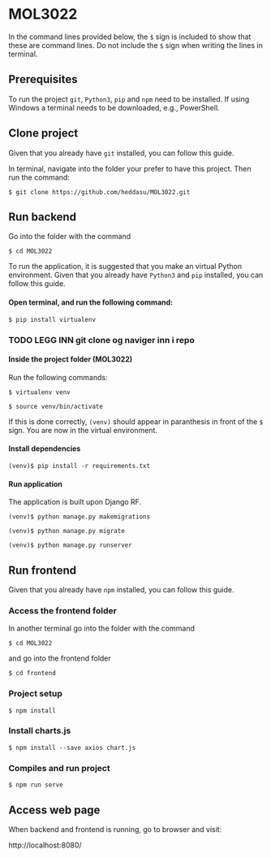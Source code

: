 # MOL3022
In the command lines provided below, the `$` sign is included to show that these are command lines. Do not include the `$` sign when writing the lines in terminal.

## Prerequisites
To run the project ```git```, ```Python3```, ```pip``` and ```npm``` need to be installed. 
If using Windows a terminal needs to be downloaded, e.g., PowerShell.

## Clone project 
Given that you already have  ```git``` installed, you can follow this guide. 

In terminal, navigate into the folder your prefer to have this project. Then run the command:

```$ git clone https://github.com/heddasu/MOL3022.git```

## Run backend
Go into the folder with the command

```$ cd MOL3022```

To run the application, it is suggested that you make an virtual Python environment. 
Given that you already have  ```Python3``` and  ```pip``` installed, you can follow this guide.

#### Open terminal, and run the following command:

```$ pip install virtualenv```

### TODO LEGG INN git clone og naviger inn i repo

#### Inside the project folder (MOL3022)
Run the following commands:

  ```$ virtualenv venv```

  ```$ source venv/bin/activate```

If this is done correctly, `(venv)` should appear in paranthesis in front of the `$` sign. You are now in the virtual environment.

#### Install dependencies

  ```(venv)$ pip install -r requirements.txt```

#### Run application
The application is built upon Django RF.

  ```(venv)$ python manage.py makemigrations```

  ```(venv)$ python manage.py migrate```

  ```(venv)$ python manage.py runserver```

## Run frontend
Given that you already have ```npm``` installed, you can follow this guide.

### Access the frontend folder 
In another terminal go into the folder with the command

```$ cd MOL3022```
 
and go into the frontend folder

```$ cd frontend```

### Project setup

```$ npm install```

### Install charts.js

```$ npm install --save axios chart.js```

### Compiles and run project

```$ npm run serve```

## Access web page
When backend and frontend is running, go to browser and visit:

http://localhost:8080/
